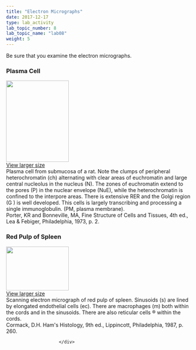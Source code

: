 ```yaml
---
title: "Electron Micrographs"
date: 2017-12-17
type: lab_activity
lab_topic_number: 8
lab_topic_name: "lab08"
weight: 5
---
```

<div class="entrybody">
						<p>Be sure that you examine the electron micrographs.</p>

<h3>Plasma Cell</h3>

<div class="slidepopup"><div class="thumbnail"> <a href="http://histologylab.ccnmtl.columbia.edu/assets_c/2009/07/35-1276.html" onclick="window.open('http://histologylab.ccnmtl.columbia.edu/assets_c/2009/07/35-1276.html', 'popup','width=810, height=750,scrollbars=1,resizable=1, toolbar=no,directories=no,location=no,menubar=no,status=no'); return false"> <img src="http://ccnmtl.columbia.edu/projects/histologylab/assets/images/35-thumb-170x222-1276.jpg" width="170" height="221" alt="" class="mt-image-left"> </a><br> <a href="http://histologylab.ccnmtl.columbia.edu/assets_c/2009/07/35-1276.html" onclick="window.open('http://histologylab.ccnmtl.columbia.edu/assets_c/2009/07/35-1276.html', 'popup','width=810, height=750,scrollbars=1,resizable=1, toolbar=no,directories=no,location=no,menubar=no,status=no'); return false">View larger size</a> </div><div class="slidetxt">
Plasma cell from submucosa of a rat. Note the clumps of peripheral heterochromatin (ch) alternating with clear areas of euchromatin and large central nucleolus in the nucleus (N). The zones of euchromatin extend to the pores (P) in the nuclear envelope (NuE), while the heterochromatin is confined to the interpore areas. There is extensive <span class="caps">RER </span>and the Golgi region (G ) is well developed. This cells is largely transcribing and processing a single immunoglobulin. (PM, plasma membrane). <br>
Porter, KR and Bonneville, <span class="caps">MA,</span> Fine Structure of Cells and Tissues, 4th ed., Lea &amp; Febiger, Philadelphia, 1973, p. 2.</div></div>

<h3>Red Pulp of Spleen</h3>

<div class="slidepopup"><div class="thumbnail"> <a href="http://histologylab.ccnmtl.columbia.edu/assets_c/2009/07/36-1279.html" onclick="window.open('http://histologylab.ccnmtl.columbia.edu/assets_c/2009/07/36-1279.html', 'popup','width=810, height=750,scrollbars=1,resizable=1, toolbar=no,directories=no,location=no,menubar=no,status=no'); return false"> <img src="http://ccnmtl.columbia.edu/projects/histologylab/assets/images/36-thumb-170x119-1279.jpg" width="170" height="119" alt="" class="mt-image-left"> </a><br> <a href="http://histologylab.ccnmtl.columbia.edu/assets_c/2009/07/36-1279.html" onclick="window.open('http://histologylab.ccnmtl.columbia.edu/assets_c/2009/07/36-1279.html', 'popup','width=810, height=750,scrollbars=1,resizable=1, toolbar=no,directories=no,location=no,menubar=no,status=no'); return false">View larger size</a> </div><div class="slidetxt">
Scanning electron micrograph of red pulp of spleen. Sinusoids (s) are lined by elongated endothelial cells (ec). There are macrophages (m) both within the cords and in the sinusoids. There are also reticular cells ® within the cords. <br>
Cormack, <span class="caps">D.H.</span> Ham's Histology, 9th ed., Lippincott, Philadelphia, 1987, p. 260.</div></div>
						
						
						</div>
